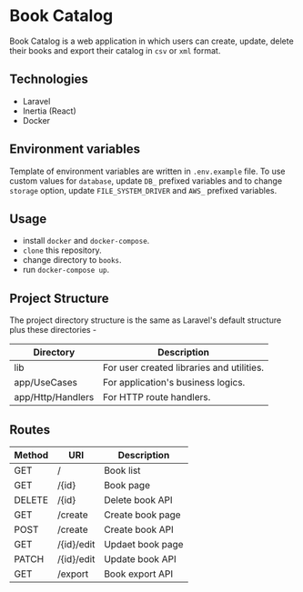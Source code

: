 # Book Catalog

Book Catalog is a web application in which users can create, update, delete their books and export their catalog in `csv` or `xml` format.

## Technologies

- Laravel
- Inertia (React)
- Docker

## Environment variables

Template of environment variables are written in `.env.example` file. 
To use custom values for `database`, update `DB_` prefixed variables and to change `storage` option, update `FILE_SYSTEM_DRIVER` and `AWS_` prefixed variables. 

## Usage 

- install `docker` and `docker-compose`.
- `clone` this repository.
- change directory to `books`.
- run `docker-compose up`.

## Project Structure

The project directory structure is the same as Laravel's default structure plus these directories - 

| Directory         | Description                               |
|-------------------|-------------------------------------------|
| lib               | For user created libraries and utilities. |
| app/UseCases      | For application's business logics.        |
| app/Http/Handlers | For HTTP route handlers.                  |


## Routes

| Method | URI        | Description      |
|--------|------------|------------------|
| GET    | /          | Book list        |
| GET    | /{id}      | Book page        |
| DELETE | /{id}      | Delete book API  |
| GET    | /create    | Create book page |
| POST   | /create    | Create book API  |
| GET    | /{id}/edit | Updaet book page |
| PATCH  | /{id}/edit | Update book API  |
| GET    | /export    | Book export API  |